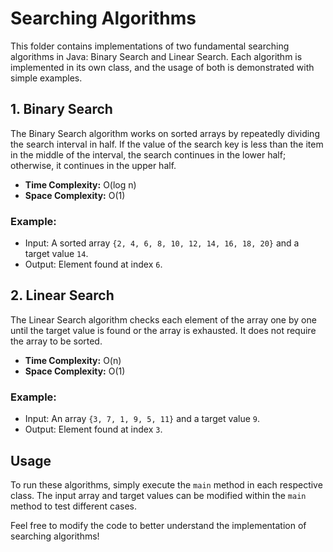 # Searching Algorithms

This folder contains implementations of two fundamental searching algorithms in Java: Binary Search and Linear Search. Each algorithm is implemented in its own class, and the usage of both is demonstrated with simple examples.

## 1. Binary Search

The Binary Search algorithm works on sorted arrays by repeatedly dividing the search interval in half. If the value of the search key is less than the item in the middle of the interval, the search continues in the lower half; otherwise, it continues in the upper half.

- **Time Complexity:** O(log n)
- **Space Complexity:** O(1)

### Example:
- Input: A sorted array `{2, 4, 6, 8, 10, 12, 14, 16, 18, 20}` and a target value `14`.
- Output: Element found at index `6`.

## 2. Linear Search

The Linear Search algorithm checks each element of the array one by one until the target value is found or the array is exhausted. It does not require the array to be sorted.

- **Time Complexity:** O(n)
- **Space Complexity:** O(1)

### Example:
- Input: An array `{3, 7, 1, 9, 5, 11}` and a target value `9`.
- Output: Element found at index `3`.

## Usage

To run these algorithms, simply execute the `main` method in each respective class. The input array and target values can be modified within the `main` method to test different cases.

Feel free to modify the code to better understand the implementation of searching algorithms!
